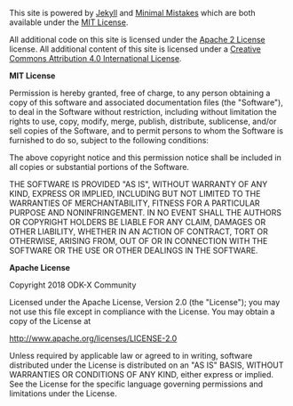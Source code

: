 
This site is powered by [Jekyll](https://jekyllrb.com) and [Minimal Mistakes](https://mmistakes.github.io/minimal-mistakes) which are both available under the [MIT License](https://opensource.org/licenses/MIT).

All additional code on this site is licensed under the [Apache 2 License](https://opensource.org/licenses/Apache-2.0) license. All additional content of this site is licensed under a [Creative Commons Attribution 4.0 International License](https://creativecommons.org/licenses/by/4.0/).

**MIT License**

Permission is hereby granted, free of charge, to any person obtaining a copy of this software and associated documentation files (the "Software"), to deal in the Software without restriction, including without limitation the rights to use, copy, modify, merge, publish, distribute, sublicense, and/or sell copies of the Software, and to permit persons to whom the Software is furnished to do so, subject to the following conditions:

The above copyright notice and this permission notice shall be included in all copies or substantial portions of the Software.

THE SOFTWARE IS PROVIDED "AS IS", WITHOUT WARRANTY OF ANY KIND, EXPRESS OR IMPLIED, INCLUDING BUT NOT LIMITED TO THE WARRANTIES OF MERCHANTABILITY, FITNESS FOR A PARTICULAR PURPOSE AND NONINFRINGEMENT. IN NO EVENT SHALL THE AUTHORS OR COPYRIGHT HOLDERS BE LIABLE FOR ANY CLAIM, DAMAGES OR OTHER LIABILITY, WHETHER IN AN ACTION OF CONTRACT, TORT OR OTHERWISE, ARISING FROM, OUT OF OR IN CONNECTION WITH THE SOFTWARE OR THE USE OR OTHER DEALINGS IN THE SOFTWARE.

**Apache License**

Copyright 2018 ODK-X Community

Licensed under the Apache License, Version 2.0 (the "License"); you may not use this file except in compliance with the License. You may obtain a copy of the License at

http://www.apache.org/licenses/LICENSE-2.0

Unless required by applicable law or agreed to in writing, software distributed under the License is distributed on an "AS IS" BASIS, WITHOUT WARRANTIES OR CONDITIONS OF ANY KIND, either express or implied. See the License for the specific language governing permissions and limitations under the License.